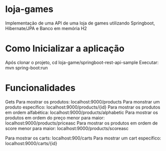 # loja-games
Implementação de uma API de uma loja de games utilizando Springboot, Hibernate/JPA e Banco em memória H2

# Como Inicializar a aplicação
Após clonar o projeto, cd loja-game/springboot-rest-api-sample
Executar: mvn spring-boot:run

# Funcionalidades
Gets
Para mostrar os produtos:  localhost:9000/products
Para monstrar um produto específico: localhost:9000/products/{id}
Para mostrar os produtos em ordem alfabética: localhost:9000/products/alphabetic
Para mostrar os produtos em ordem do preço menor para maior: localhost:9000/products/priceasc
Para mostrar os produtos em ordem de score menor para maior: localhost:9000/products/scoreasc

Para mostrar os carts: localhost:900/carts
Para mostrar um cart específico: localhost:9000/carts/{id}



